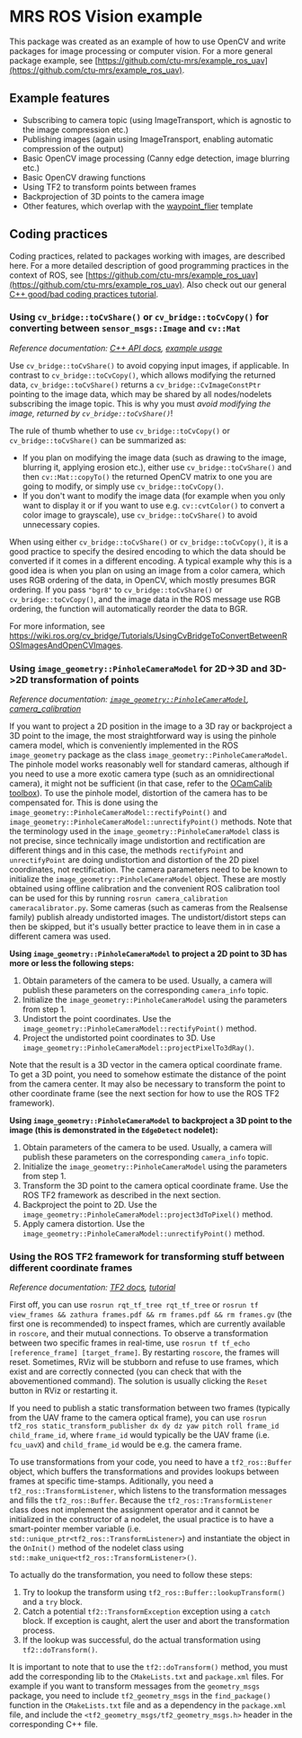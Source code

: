 # MRS ROS Vision example

This package was created as an example of how to use OpenCV and write packages for image processing or computer vision.
For a more general package example, see [https://github.com/ctu-mrs/example_ros_uav](https://github.com/ctu-mrs/example_ros_uav).

## Example features
* Subscribing to camera topic (using ImageTransport, which is agnostic to the image compression etc.)
* Publishing images (again using ImageTransport, enabling automatic compression of the output)
* Basic OpenCV image processing (Canny edge detection, image blurring etc.)
* Basic OpenCV drawing functions
* Using TF2 to transform points between frames
* Backprojection of 3D points to the camera image
* Other features, which overlap with the [waypoint_flier](https://github.com/ctu-mrs/example_ros_uav) template

## Coding practices

Coding practices, related to packages working with images, are described here.
For a more detailed description of good programming practices in the context of ROS, see [https://github.com/ctu-mrs/example_ros_uav](https://github.com/ctu-mrs/example_ros_uav).
Also check out our general [C++ good/bad coding practices tutorial](https://ctu-mrs.github.io/docs/introduction/c_to_cpp.html).

### Using `cv_bridge::toCvShare()` or `cv_bridge::toCvCopy()` for converting between `sensor_msgs::Image` and `cv::Mat`
*Reference documentation: [C++ API docs](http://docs.ros.org/melodic/api/cv_bridge/html/c++/), [example usage](https://wiki.ros.org/cv_bridge/Tutorials/UsingCvBridgeToConvertBetweenROSImagesAndOpenCVImages)*

Use `cv_bridge::toCvShare()` to avoid copying input images, if applicable.
In contrast to `cv_bridge::toCvCopy()`, which allows modifying the returned data, `cv_bridge::toCvShare()` returns a `cv_bridge::CvImageConstPtr` pointing to the image data, which may be shared by all nodes/nodelets subscribing the image topic.
This is why you must *avoid modifying the image, returned by `cv_bridge::toCvShare()`*!

The rule of thumb whether to use `cv_bridge::toCvCopy()` or `cv_bridge::toCvShare()` can be summarized as:
* If you plan on modifying the image data (such as drawing to the image, blurring it, applying erosion etc.), either use `cv_bridge::toCvShare()` and then `cv::Mat::copyTo()` the returned OpenCV matrix to one you are going to modify, or simply use `cv_bridge::toCvCopy()`.
* If you don't want to modify the image data (for example when you only want to display it or if you want to use e.g. `cv::cvtColor()` to convert a color image to grayscale), use `cv_bridge::toCvShare()` to avoid unnecessary copies.

When using either `cv_bridge::toCvShare()` or `cv_bridge::toCvCopy()`, it is a good practice to specify the desired encoding to which the data should be converted if it comes in a different encoding.
A typical example why this is a good idea is when you plan on using an image from a color camera, which uses RGB ordering of the data, in OpenCV, which mostly presumes BGR ordering.
If you pass `"bgr8"` to `cv_bridge::toCvShare()` or `cv_bridge::toCvCopy()`, and the image data in the ROS message use RGB ordering, the function will automatically reorder the data to BGR.

For more information, see https://wiki.ros.org/cv_bridge/Tutorials/UsingCvBridgeToConvertBetweenROSImagesAndOpenCVImages.

### Using `image_geometry::PinholeCameraModel` for 2D->3D and 3D->2D transformation of points
*Reference documentation: [`image_geometry::PinholeCameraModel`](http://docs.ros.org/api/image_geometry/html/c++/classimage__geometry_1_1PinholeCameraModel.html), [camera_calibration](https://wiki.ros.org/camera_calibration)*

If you want to project a 2D position in the image to a 3D ray or backproject a 3D point to the image, the most straightforward way is using the pinhole camera model, which is conveniently implemented in the ROS `image_geometry` package as the class `image_geometry::PinholeCameraModel`.
The pinhole model works reasonably well for standard cameras, although if you need to use a more exotic camera type (such as an omnidirectional camera), it might not be sufficient (in that case, refer to the [OCamCalib toolbox](https://sites.google.com/site/scarabotix/ocamcalib-toolbox)).
To use the pinhole model, distortion of the camera has to be compensated for.
This is done using the `image_geometry::PinholeCameraModel::rectifyPoint()` and `image_geometry::PinholeCameraModel::unrectifyPoint()` methods.
Note that the terminology used in the `image_geometry::PinholeCameraModel` class is not precise, since technically image undistortion and rectification are different things and in this case, the methods `rectifyPoint` and `unrectifyPoint` are doing undistortion and distortion of the 2D pixel coordinates, not rectification.
The camera parameters need to be known to initialize the `image_geometry::PinholeCameraModel` object.
These are mostly obtained using offline calibration and the convenient ROS calibration tool can be used for this by running `rosrun camera_calibration cameracalibrator.py`.
Some cameras (such as cameras from the Realsense family) publish already undistorted images.
The undistort/distort steps can then be skipped, but it's usually better practice to leave them in in case a different camera was used.

**Using `image_geometry::PinholeCameraModel` to project a 2D point to 3D has more or less the following steps:**
1) Obtain parameters of the camera to be used. Usually, a camera will publish these parameters on the corresponding `camera_info` topic.
2) Initialize the `image_geometry::PinholeCameraModel` using the parameters from step 1.
3) Undistort the point coordinates. Use the `image_geometry::PinholeCameraModel::rectifyPoint()` method.
4) Project the undistorted point coordinates to 3D. Use `image_geometry::PinholeCameraModel::projectPixelTo3dRay()`.

Note that the result is a 3D vector in the camera optical coordinate frame.
To get a 3D point, you need to somehow estimate the distance of the point from the camera center.
It may also be necessary to transform the point to other coordinate frame (see the next section for how to use the ROS TF2 framework).
 
**Using `image_geometry::PinholeCameraModel` to backproject a 3D point to the image (this is demonstrated in the `EdgeDetect` nodelet):**
1) Obtain parameters of the camera to be used. Usually, a camera will publish these parameters on the corresponding `camera_info` topic.
2) Initialize the `image_geometry::PinholeCameraModel` using the parameters from step 1.
2) Transform the 3D point to the camera optical coordinate frame. Use the ROS TF2 framework as described in the next section.
3) Backproject the point to 2D. Use the `image_geometry::PinholeCameraModel::project3dToPixel()` method.
4) Apply camera distortion. Use the `image_geometry::PinholeCameraModel::unrectifyPoint()` method.

### Using the ROS TF2 framework for transforming stuff between different coordinate frames
*Reference documentation: [TF2 docs](http://wiki.ros.org/tf2_ros), [tutorial](http://wiki.ros.org/tf2/Tutorials/Introduction%20to%20tf2)*

First off, you can use `rosrun rqt_tf_tree rqt_tf_tree` or `rosrun tf view_frames && zathura frames.pdf && rm frames.pdf && rm frames.gv` (the first one is recommended) to inspect frames, which are currently available in `roscore`, and their mutual connections.
To observe a transformation between two specific frames in real-time, use `rosrun tf tf_echo [reference_frame] [target_frame]`.
By restarting `roscore`, the frames will reset.
Sometimes, RViz will be stubborn and refuse to use frames, which exist and are correctly connected (you can check that with the abovementioned command).
The solution is usually clicking the `Reset` button in RViz or restarting it.

If you need to publish a static transformation between two frames (typically from the UAV frame to the camera optical frame), you can use `rosrun tf2_ros static_transform_publisher dx dy dz yaw pitch roll frame_id child_frame_id`, where `frame_id` would typically be the UAV frame (i.e. `fcu_uavX`) and  `child_frame_id` would be e.g. the camera frame.

To use transformations from your code, you need to have a `tf2_ros::Buffer` object, which buffers the transformations and provides lookups between frames at specific time-stamps.
Aditionally, you need a `tf2_ros::TransformListener`, which listens to the transformation messages and fills the `tf2_ros::Buffer`.
Because the `tf2_ros::TransformListener` class does not implement the assignment operator and it cannot be initialized in the constructor of a nodelet, the usual practice is to have a smart-pointer member variable (i.e. `std::unique_ptr<tf2_ros::TransformListener>`) and instantiate the object in the `OnInit()` method of the nodelet class using `std::make_unique<tf2_ros::TransformListener>()`.

To actually do the transformation, you need to follow these steps:
1) Try to lookup the transform using `tf2_ros::Buffer::lookupTransform()` and a `try` block.
2) Catch a potential `tf2::TransformException` exception using a `catch` block. If exception is caught, alert the user and abort the transformation process.
3) If the lookup was successful, do the actual transformation using `tf2::doTransform()`.

It is important to note that to use the `tf2::doTransform()` method, you must add the corresponding lib to the `CMakeLists.txt` and `package.xml` files.
For example if you want to transform messages from the `geometry_msgs` package, you need to include `tf2_geometry_msgs` in the `find_package()` function in the `CMakeLists.txt` file and as a dependency in the `package.xml` file, and include the `<tf2_geometry_msgs/tf2_geometry_msgs.h>` header in the corresponding C++ file.
